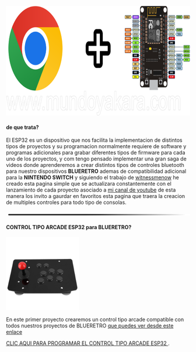 

<img src="imagenes/ESP.png"
height="300">



#### de que trata?

El ESP32 es un dispositivo que nos facilita la implementacion de distintos tipos de proyectos y su programacion normalmente requiere de software y programas adicionales para grabar diferentes tipos de firmware para cada uno de los proyectos, y com tengo pensado implementar una gran saga de videos donde aprenderemos a crear distintos tipos de controles bluetooth para nuestro dispositivos **BLUERETRO** ademas de compatibilidad adicional para la **NINTENDO SWITCH** y siguiendo el trabajo de [witnessmenow](https://github.com/witnessmenow/ESP-Web-Tools-Tutorial) he creado esta pagina simple que se actualizara constantemente con el lanzamiento de cada proyecto asociado a [mi canal de youtube](https://www.youtube.com/channel/UCewluu5y7lA4QnXBJa_AbwQ) de esta manera los invito a gaurdar en favoritos esta pagina que traera la creacion de multiples controles para todo tipo de consolas.

<img src="imagenes/line.png"
height="5">

#### CONTROL TIPO ARCADE ESP32 para BLUERETRO?

<img src="imagenes/arcade-lite.png"
height="200">


En este primer proyecto crearemos un control
tipo arcade compatible con todos nuestros proyectos de BLUERETRO
[que puedes ver desde este enlace](https://youtube.com/playlist?list=PLU8MAt3y6vdfMGQw_JkkuO-4nwxkcDMNV)


[CLIC AQUI PARA PROGRAMAR EL CONTROL TIPO ARCADE ESP32 ](arcade.md).
